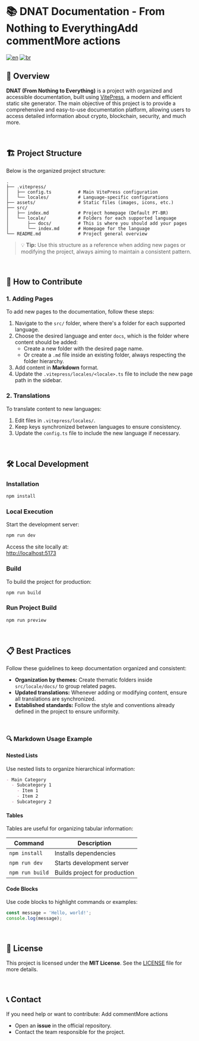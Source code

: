 # 📚 DNAT Documentation - From Nothing to EverythingAdd commentMore actions

[![en](https://img.shields.io/badge/lang-en-red.svg)](./README.md)
[![br](https://img.shields.io/badge/lang-br-green.svg)](./README-br.md)

## 🌟 Overview

**DNAT (From Nothing to Everything)** is a project with organized and accessible
documentation, built using [VitePress](https://vitepress.vuejs.org/), a modern
and efficient static site generator. The main objective of this project is to
provide a comprehensive and easy-to-use documentation platform, allowing users
to access detailed information about crypto, blockchain, security, and much
more.

<br>

## 🏗️ Project Structure

Below is the organized project structure:

```
.
├── .vitepress/
│   ├── config.ts          # Main VitePress configuration
│   └── locales/           # Language-specific configurations
├── assets/                # Static files (images, icons, etc.)
├── src/
│   ├── index.md           # Project homepage (Default PT-BR)
│   └── locale/            # Folders for each supported language
│       ├── docs/          # This is where you should add your pages
│       └── index.md       # Homepage for the language
└── README.md              # Project general overview
```

> 💡 **Tip:** Use this structure as a reference when adding new pages or
> modifying the project, always aiming to maintain a consistent pattern.

<br>

## 🤝 How to Contribute

### 1. Adding Pages

To add new pages to the documentation, follow these steps:

1. Navigate to the `src/` folder, where there's a folder for each supported
   language.
2. Choose the desired language and enter `docs`, which is the folder where
   content should be added:
   - Create a new folder with the desired page name.
   - Or create a `.md` file inside an existing folder, always respecting the
     folder hierarchy.
3. Add content in **Markdown** format.
4. Update the `.vitepress/locales/<locale>.ts` file to include the new page path
   in the sidebar.

### 2. Translations

To translate content to new languages:

1. Edit files in `.vitepress/locales/`.
2. Keep keys synchronized between languages to ensure consistency.
3. Update the `config.ts` file to include the new language if necessary.

<br>

## 🛠️ Local Development

### Installation

```bash
npm install
```

### Local Execution

Start the development server:

```bash
npm run dev
```

Access the site locally at:  
[http://localhost:5173](http://localhost:5173)

### Build

To build the project for production:

```bash
npm run build
```

### Run Project Build

```bash
npm run preview
```

<br>

## 📋 Best Practices

Follow these guidelines to keep documentation organized and consistent:

- **Organization by themes:** Create thematic folders inside `src/locale/docs/`
  to group related pages.
- **Updated translations:** Whenever adding or modifying content, ensure all
  translations are synchronized.
- **Established standards:** Follow the style and conventions already defined in
  the project to ensure uniformity.

<br>

### 🔍 Markdown Usage Example

#### Nested Lists

Use nested lists to organize hierarchical information:

```markdown
- Main Category
  - Subcategory 1
    - Item 1
    - Item 2
  - Subcategory 2
```

#### Tables

Tables are useful for organizing tabular information:

| Command         | Description                   |
| --------------- | ----------------------------- |
| `npm install`   | Installs dependencies         |
| `npm run dev`   | Starts development server     |
| `npm run build` | Builds project for production |

#### Code Blocks

Use code blocks to highlight commands or examples:

```javascript
const message = 'Hello, world!';
console.log(message);
```

<br>

## 📜 License

This project is licensed under the **MIT License**. See the
[LICENSE](./LICENCE.txt) file for more details.

<br>

## 📞 Contact

If you need help or want to contribute:
Add commentMore actions
- Open an **issue** in the official repository.
- Contact the team responsible for the project.
